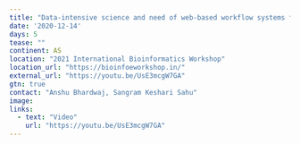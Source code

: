 ```yaml
---
title: "Data-intensive science and need of web-based workflow systems for ease of sharing protocols and results: Examples from Galaxy"
date: '2020-12-14'
days: 5
tease: ""
continent: AS
location: "2021 International Bioinformatics Workshop"
location_url: "https://bioinfoeworkshop.in/"
external_url: "https://youtu.be/UsE3mcgW7GA"
gtn: true
contact: "Anshu Bhardwaj, Sangram Keshari Sahu"
image:
links:
  - text: "Video"
    url: "https://youtu.be/UsE3mcgW7GA"
---
```

